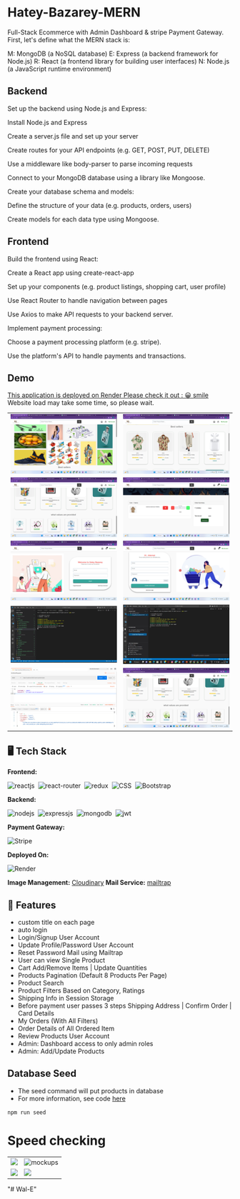 # Hatey-Bazarey-MERN
Full-Stack Ecommerce with Admin Dashboard & stripe Payment Gateway.
First, let's define what the MERN stack is:

M: MongoDB (a NoSQL database)
E: Express (a backend framework for Node.js)
R: React (a frontend library for building user interfaces)
N: Node.js (a JavaScript runtime environment)
## Backend
Set up the backend using Node.js and Express:

Install Node.js and Express

Create a server.js file and set up your server

Create routes for your API endpoints (e.g. GET, POST, PUT, DELETE)

Use a middleware like body-parser to parse incoming requests

Connect to your MongoDB database using a library like Mongoose.

Create your database schema and models:

Define the structure of your data (e.g. products, orders, users)

Create models for each data type using Mongoose.

## Frontend
Build the frontend using React:

Create a React app using create-react-app

Set up your components (e.g. product listings, shopping cart, user profile)

Use React Router to handle navigation between pages

Use Axios to make API requests to your backend server.

Implement payment processing:

Choose a payment processing platform (e.g. stripe).

Use the platform's API to handle payments and transactions.


## Demo
[This application is deployed on Render Please check it out : 😀 smile](https://hateybazarey.onrender.com) 
Website load may take some time, so please wait.

<table>
  <tr>
    <td><img src="https://github.com/codesayanpalcoder/hateybazarey1/blob/main/frontend/public/website%20images/Screenshot%20(11).png" /></td>
    <td><img src="https://github.com/codesayanpalcoder/hateybazarey1/blob/main/frontend/public/website%20images/Screenshot%20(12).png" alt="mockups" /></td>
  </tr>
  <tr>
    <td><img src="https://github.com/codesayanpalcoder/hateybazarey1/blob/main/frontend/public/website%20images/Screenshot%20(14).png" /></td>
    <td><img src="https://github.com/codesayanpalcoder/hateybazarey1/blob/main/frontend/public/website%20images/Screenshot%20(17).png" /></td>
  </tr>
  <tr>
    <td><img src="https://github.com/codesayanpalcoder/hateybazarey1/blob/main/frontend/public/website%20images/Screenshot%20(19).png" /></td>
    <td><img src="https://github.com/codesayanpalcoder/hateybazarey1/blob/main/frontend/public/website%20images/Screenshot%20(21).png" alt="mockups" /></td>
  </tr>
  <tr>
    <td><img src="https://github.com/codesayanpalcoder/hateybazarey1/blob/main/frontend/public/website%20images/1.png" /></td>
    <td><img src="https://github.com/codesayanpalcoder/hateybazarey1/blob/main/frontend/public/website%20images/2.jpg" alt="mockups" /></td>
  </tr>
   <tr>
    <td><img src="https://github.com/codesayanpalcoder/hateybazarey1/blob/main/frontend/public/website%20images/4.png" /></td>
    <td><img src="https://github.com/codesayanpalcoder/hateybazarey1/blob/main/frontend/public/website%20images/Screenshot%20(14).png" alt="mockups" /></td>
  </tr>
</table>

## 🖥️ Tech Stack
**Frontend:**

![reactjs](https://img.shields.io/badge/React-20232A?style=for-the-badge&logo=react&logoColor=61DAFB)&nbsp;
![react-router](https://img.shields.io/badge/React_Router-CA4245?style=for-the-badge&logo=react-router&logoColor=white)&nbsp;
![redux](https://img.shields.io/badge/Redux-593D88?style=for-the-badge&logo=redux&logoColor=white)&nbsp;
![CSS](https://img.shields.io/badge/CSS3-1572B6?style=for-the-badge&logo=css3&logoColor=white)&nbsp;
![Bootstrap](https://img.shields.io/badge/Bootstrap-563D7C?style=for-the-badge&logo=bootstrap&logoColor=white)&nbsp;


**Backend:**

![nodejs](https://img.shields.io/badge/Node.js-43853D?style=for-the-badge&logo=node.js&logoColor=white)&nbsp;
![expressjs](https://img.shields.io/badge/Express.js-000000?style=for-the-badge&logo=express&logoColor=white)&nbsp;
![mongodb](https://img.shields.io/badge/MongoDB-4EA94B?style=for-the-badge&logo=mongodb&logoColor=white)&nbsp;
![jwt](	https://img.shields.io/badge/JWT-000000?style=for-the-badge&logo=JSON%20web%20tokens&logoColor=white)&nbsp;

**Payment Gateway:**

![Stripe](https://img.shields.io/badge/Stripe-626CD9?style=for-the-badge&logo=Stripe&logoColor=white)

**Deployed On:**

![Render](https://img.shields.io/badge/Render-%46E3B7.svg?style=for-the-badge&logo=render&logoColor=white)

**Image Management:** [Cloudinary](https://cloudinary.com/)
**Mail Service:** [mailtrap](https://mailtrap.io/)




## 🚀 Features
- custom title on each page
- auto login
- Login/Signup User Account
- Update Profile/Password User Account
- Reset Password Mail using Mailtrap
- User can view Single Product
- Cart Add/Remove Items | Update Quantities
- Products Pagination (Default 8 Products Per Page)
- Product Search
- Product Filters Based on Category, Ratings
- Shipping Info in Session Storage
- Before payment user passes 3 steps Shipping Address | Confirm Order | Card Details
- My Orders (With All Filters)
- Order Details of All Ordered Item
- Review Products User Account
- Admin: Dashboard access to only admin roles
- Admin: Add/Update Products



## Database Seed

* The seed command will put products in database
* For more information, see code [here](Backend/utils/seeder.js)

```
npm run seed
```

# Speed checking

<table>
  <tr>
    <td><img src="https://user-images.githubusercontent.com/65649115/218567761-fbeda72a-754e-4d28-ae08-c83f9360485e.png" /></td>
    <td><img src="https://user-images.githubusercontent.com/65649115/218567770-f7e98ad8-bdfa-4552-ab08-effcf3c95643.png" alt="mockups" /></td>
  </tr>
  <tr>
    <td><img src="https://user-images.githubusercontent.com/65649115/218567774-c4036d4c-12c6-400d-b278-c243b600c700.png" /></td>
    <td><img src="https://user-images.githubusercontent.com/65649115/221517641-e93cf24f-9dda-4fe7-87fc-53054aeb17d2.png" /></td>
  </tr>
</table>
"# Wal-E" 
